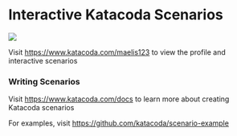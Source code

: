 # Interactive Katacoda Scenarios

[![](http://shields.katacoda.com/katacoda/maelis123/count.svg)](https://www.katacoda.com/maelis123 "Get your profile on Katacoda.com")

Visit https://www.katacoda.com/maelis123 to view the profile and interactive scenarios

### Writing Scenarios
Visit https://www.katacoda.com/docs to learn more about creating Katacoda scenarios

For examples, visit https://github.com/katacoda/scenario-example
